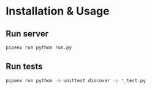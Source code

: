 # Installation & Usage

## Run server
```bash
pipenv run python run.py
```

## Run tests
```bash
pipenv run python -m unittest discover -p *_test.py
```
